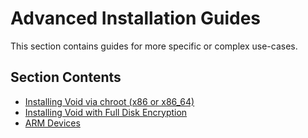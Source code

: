 # Advanced Installation Guides

This section contains guides for more specific or complex use-cases.

## Section Contents

- [Installing Void via chroot (x86 or x86_64)](./chroot.md)
- [Installing Void with Full Disk Encryption](./fde.md)
- [ARM Devices](./arm-devices/index.md)
